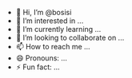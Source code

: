 - 👋 Hi, I’m @bosisi
- 👀 I’m interested in ...
- 🌱 I’m currently learning ...
- 💞️ I’m looking to collaborate on ...
- 📫 How to reach me ...
- 😄 Pronouns: ...
- ⚡ Fun fact: ...

<!---
bosisi/bosisi is a ✨ special ✨ repository because its `README.md` (this file) appears on your GitHub profile.
You can click the Preview link to take a look at your changes.
--->

